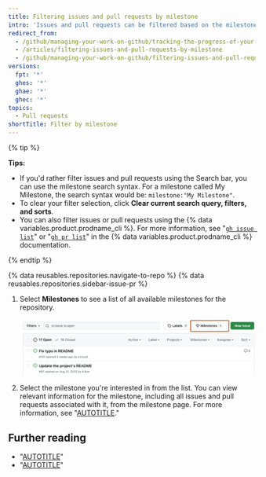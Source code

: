 ```yaml
---
title: Filtering issues and pull requests by milestone
intro: 'Issues and pull requests can be filtered based on the milestone they''re associated with. Once you''ve [associated an issue or pull request with a milestone](/articles/associating-milestones-with-issues-and-pull-requests), you can find items based on their milestones. Within a milestone, you can prioritize issues and pull requests.'
redirect_from:
  - /github/managing-your-work-on-github/tracking-the-progress-of-your-work-with-milestones/filtering-issues-and-pull-requests-by-milestone
  - /articles/filtering-issues-and-pull-requests-by-milestone
  - /github/managing-your-work-on-github/filtering-issues-and-pull-requests-by-milestone
versions:
  fpt: '*'
  ghes: '*'
  ghae: '*'
  ghec: '*'
topics:
  - Pull requests
shortTitle: Filter by milestone
---
```

{% tip %}

**Tips:**

- If you'd rather filter issues and pull requests using the Search bar, you can use the milestone search syntax. For a milestone called My Milestone, the search syntax would be: `milestone:"My Milestone"`.
- To clear your filter selection, click **Clear current search query, filters, and sorts**.
- You can also filter issues or pull requests using the {% data variables.product.prodname_cli %}. For more information, see "[`gh issue list`](https://cli.github.com/manual/gh_issue_list)" or "[`gh pr list`](https://cli.github.com/manual/gh_pr_list)" in the {% data variables.product.prodname_cli %} documentation.

{% endtip %}

{% data reusables.repositories.navigate-to-repo %}
{% data reusables.repositories.sidebar-issue-pr %}
1. Select **Milestones** to see a list of all available milestones for the repository.

   ![Screenshot of the list of issues for a repository. Above the list, a button, labeled with a signpost icon and "Milestones," is outlined in dark orange.](/assets/images/help/issues/issues-milestone-button.png)
1. Select the milestone you're interested in from the list. You can view relevant information for the milestone, including all issues and pull requests associated with it, from the milestone page. For more information, see "[AUTOTITLE](/issues/using-labels-and-milestones-to-track-work/about-milestones)."

## Further reading

- "[AUTOTITLE](/issues/tracking-your-work-with-issues/filtering-and-searching-issues-and-pull-requests)"
- "[AUTOTITLE](/issues/organizing-your-work-with-project-boards/tracking-work-with-project-boards/filtering-cards-on-a-project-board)"
